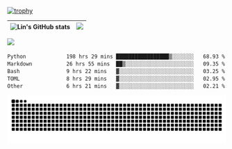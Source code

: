 [![trophy](https://github-profile-trophy.vercel.app/?username=ocss884&column=7)](https://github.com/ocss884)

| ![Lin's GitHub stats](https://github-readme-stats.vercel.app/api?username=ocss884&show_icons=true&hide_border=True&count_private=true) | ![](https://github-readme-streak-stats.herokuapp.com?user=ocss884&hide_border=true&date_format=M%20j%5B%2C%20Y%5D&ring=7EDDCF&fire=7EDDCF") |
| ------------------------------------------------------------ | ------------------------------------------------------------ |

![](https://komarev.com/ghpvc/?username=ocss884&color=brightgreen)

<!--START_SECTION:waka-->

```txt
Python             198 hrs 29 mins █████████████████▒░░░░░░░   68.93 %
Markdown           26 hrs 55 mins  ██▒░░░░░░░░░░░░░░░░░░░░░░   09.35 %
Bash               9 hrs 22 mins   ▓░░░░░░░░░░░░░░░░░░░░░░░░   03.25 %
TOML               8 hrs 29 mins   ▓░░░░░░░░░░░░░░░░░░░░░░░░   02.95 %
Other              6 hrs 21 mins   ▓░░░░░░░░░░░░░░░░░░░░░░░░   02.21 %
```

<!--END_SECTION:waka-->

<p align="center">
   <img src="https://github.com/ocss884/ocss884/blob/output/github-snake.svg" alt="snake">
</p>
